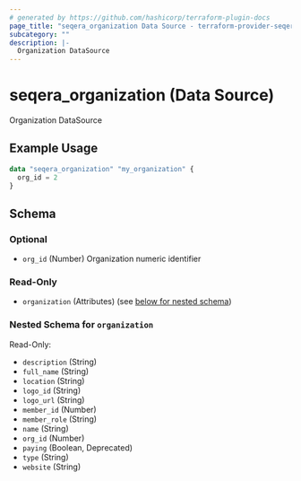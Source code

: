 ```yaml
---
# generated by https://github.com/hashicorp/terraform-plugin-docs
page_title: "seqera_organization Data Source - terraform-provider-seqera"
subcategory: ""
description: |-
  Organization DataSource
---
```


# seqera_organization (Data Source)

Organization DataSource

## Example Usage

```terraform
data "seqera_organization" "my_organization" {
  org_id = 2
}
```

<!-- schema generated by tfplugindocs -->
## Schema

### Optional

- `org_id` (Number) Organization numeric identifier

### Read-Only

- `organization` (Attributes) (see [below for nested schema](#nestedatt--organization))

<a id="nestedatt--organization"></a>
### Nested Schema for `organization`

Read-Only:

- `description` (String)
- `full_name` (String)
- `location` (String)
- `logo_id` (String)
- `logo_url` (String)
- `member_id` (Number)
- `member_role` (String)
- `name` (String)
- `org_id` (Number)
- `paying` (Boolean, Deprecated)
- `type` (String)
- `website` (String)
